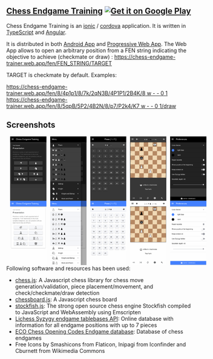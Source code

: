 [Chess Endgame Training](https://github.com/supertorpe/chessendgametraining)
<a style="margin-bottom: 0;" href='https://play.google.com/store/apps/details?id=com.supertorpe.chessendgametraining'><img alt='Get it on Google Play' src='https://play.google.com/intl/en_us/badges/images/generic/en_badge_web_generic.png' height="80px"/></a>
--------------------

Chess Endgame Training is an [ionic](https://ionicframework.com/) / [cordova](https://cordova.apache.org/) application. It is written
in [TypeScript](http://www.typescriptlang.org/) and [Angular](https://angular.io/).

It is distributed in both [Android App](https://play.google.com/store/apps/details?id=com.supertorpe.chessendgametraining) and [Progressive Web App](https://chess-endgame-trainer.web.app). The Web App allows to open an arbitrary position from a FEN string indicating the objective to achieve (checkmate or draw) : https://chess-endgame-trainer.web.app/fen/FEN_STRING/TARGET

TARGET is checkmate by default. Examples:

[https://chess-endgame-trainer.web.app/fen/8/4p1p1/8/7k/2qN3B/4P1P1/2B4K/8 w - - 0 1](https://chess-endgame-trainer.web.app/fen/8/4p1p1/8/7k/2qN3B/4P1P1/2B4K/8%20w%20-%20-%200%201)
[https://chess-endgame-trainer.web.app/fen/8/5qpB/5P2/4B2N/8/p7/P2k4/K7 w - - 0 1/draw](https://chess-endgame-trainer.web.app/fen/8/5qpB/5P2/4B2N/8/p7/P2k4/K7%20w%20-%20-%200%201/draw)

## Screenshots
<div style="display:flex;" >
<img style="margin-left:10px;" src="resources/screenshots/phone/en/01_home-dark.png" width="19%" >
<img style="margin-left:10px;" src="resources/screenshots/phone/en/03_menu-dark.png" width="19%" >
<img style="margin-left:10px;" src="resources/screenshots/phone/en/04_list-dark.png" width="19%" >
<img style="margin-left:10px;" src="resources/screenshots/phone/en/05_position-dark.png" width="19%" >
<img style="margin-left:10px;" src="resources/screenshots/phone/en/06_config-dark.png" width="19%" >
</div>
<div style="display:flex;" >
<img style="margin-left:10px;" src="resources/screenshots/phone/en/01_home-light.png" width="19%" >
<img style="margin-left:10px;" src="resources/screenshots/phone/en/03_menu-light.png" width="19%" >
<img style="margin-left:10px;" src="resources/screenshots/phone/en/04_list-light.png" width="19%" >
<img style="margin-left:10px;" src="resources/screenshots/phone/en/05_position-light.png" width="19%" >
<img style="margin-left:10px;" src="resources/screenshots/phone/en/06_config-light.png" width="19%" >
</div>
Following software and resources has been used:

* [chess.js](https://github.com/jhlywa/chess.js): A Javascript chess library for chess move generation/validation, piece placement/movement, and check/checkmate/draw detection
* [chessboard.js](http://chessboardjs.com): A Javascript chess board
* [stockfish.js](https://github.com/niklasf/stockfish.js): The strong open source chess engine Stockfish compiled to JavaScript and WebAssembly using Emscripten
* [Lichess Syzygy endgame tablebases API](https://github.com/niklasf/lila-tablebase): Online database with information for all endgame positions with up to 7 pieces
* [ECO Chess Opening Codes Endgame database](http://ecochessopeningcodes.blogspot.com.es/2016/01/play-chess-endgame-positions-with.html): Database of chess endgames
* Free Icons by Smashicons from Flaticon, Inipagi from Iconfinder and Cburnett from Wikimedia Commons 
